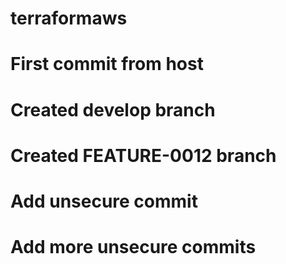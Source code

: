 # terraformaws
# First commit from host
# Created develop branch
# Created FEATURE-0012 branch
# Add unsecure commit
# Add more unsecure commits

